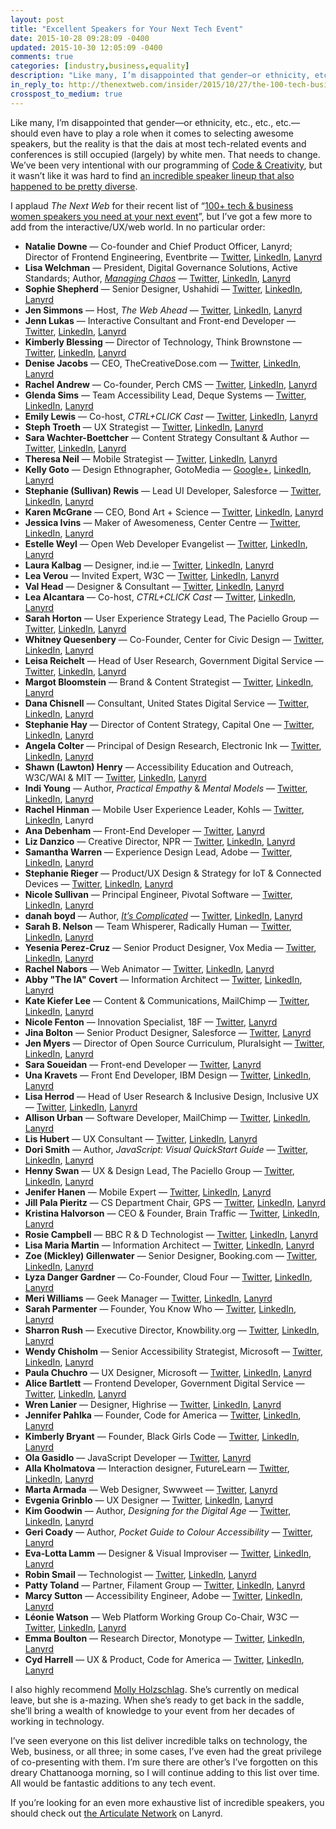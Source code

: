 ```yaml
---
layout: post
title: "Excellent Speakers for Your Next Tech Event"
date: 2015-10-28 09:28:09 -0400
updated: 2015-10-30 12:05:09 -0400
comments: true
categories: [industry,business,equality]
description: "Like many, I’m disappointed that gender—or ethnicity, etc., etc., etc.—should even have to play a role when it comes to selecting awesome speakers, but the reality is that the dais at most tech-related conferences is still occupied (largely) by white men. That needs to change."
in_reply_to: http://thenextweb.com/insider/2015/10/27/the-100-tech-business-women-speakers-you-need-at-your-next-event/
crosspost_to_medium: true
---
```


Like many, I’m disappointed that gender—or ethnicity, etc., etc., etc.—should even have to play a role when it comes to selecting awesome speakers, but the reality is that the dais at most tech-related events and conferences is still occupied (largely) by white men. That needs to change. We’ve been very intentional with our programming of [Code & Creativity](codeandcreativity.com), but it wasn’t like it was hard to find [an incredible speaker lineup that also happened to be pretty diverse](http://www.codeandcreativity.com/events/).

<!-- more -->

I applaud <cite>The Next Web</cite> for their recent list of “[100+ tech & business women speakers you need at your next event](http://thenextweb.com/insider/2015/10/27/the-100-tech-business-women-speakers-you-need-at-your-next-event/)”, but I’ve got a few more to add from the interactive/UX/web world. In no particular order:

* **Natalie Downe** — Co-founder and Chief Product Officer, Lanyrd; Director of Frontend Engineering, Eventbrite — [Twitter](https://twitter.com/Natbat), [LinkedIn](https://www.linkedin.com/in/nataliedowne), [Lanyrd](http://lanyrd.com/profile/natbat/)
* **Lisa Welchman** — President, Digital Governance Solutions, Active Standards; Author, [<cite>Managing Chaos</cite>](http://rosenfeldmedia.com/books/managing-chaos/) — [Twitter](https://twitter.com/lwelchman), [LinkedIn](https://www.linkedin.com/in/lisawelchman), [Lanyrd](http://lanyrd.com/profile/lwelchman/)
* **Sophie Shepherd** — Senior Designer, Ushahidi — [Twitter](https://twitter.com/sophshepherd), [LinkedIn](https://www.linkedin.com/in/sophshep), [Lanyrd](http://lanyrd.com/profile/sophshepherd/)
* **Jen Simmons** — Host, <cite>The Web Ahead</cite> — [Twitter](http://twitter.com/jensimmons), [LinkedIn](https://www.linkedin.com/in/jensimmons), [Lanyrd](http://lanyrd.com/profile/jensimmons/)
* **Jenn Lukas** — Interactive Consultant and Front-end Developer — [Twitter](https://twitter.com/JennLukas), [LinkedIn](https://www.linkedin.com/in/jennlukas), [Lanyrd](http://lanyrd.com/profile/jennlukas/)
* **Kimberly Blessing** — Director of Technology, Think Brownstone — [Twitter](http://twitter.com/obiwankimberly), [LinkedIn](https://www.linkedin.com/in/kimberlyblessing), [Lanyrd](http://lanyrd.com/profile/obiwankimberly/)
* **Denise Jacobs** — CEO, TheCreativeDose.com — [Twitter](https://twitter.com/denisejacobs), [LinkedIn](https://www.linkedin.com/in/deniserjacobs), [Lanyrd](http://lanyrd.com/profile/denisejacobs/)
* **Rachel Andrew** — Co-founder, Perch CMS — [Twitter](http://twitter.com/rachelandrew), [LinkedIn](https://uk.linkedin.com/in/rachelandrew), [Lanyrd](http://lanyrd.com/profile/rachelandrew/)
* **Glenda Sims** — Team Accessibility Lead, Deque Systems — [Twitter](https://twitter.com/goodwitch), [LinkedIn](https://www.linkedin.com/in/goodwitch), [Lanyrd](http://lanyrd.com/profile/goodwitch/)
* **Emily Lewis** — Co-host, <cite>CTRL+CLICK Cast</cite> — [Twitter](https://twitter.com/emilylewis), [LinkedIn](https://www.linkedin.com/in/emilyplewis), [Lanyrd](http://lanyrd.com/profile/emilylewis/)
* **Steph Troeth** — UX Strategist — [Twitter](https://twitter.com/sniffles), [LinkedIn](https://uk.linkedin.com/in/stephanietroeth), [Lanyrd](http://lanyrd.com/profile/sniffles/)
* **Sara Wachter-Boettcher** — Content Strategy Consultant & Author — [Twitter](http://twitter.com/sara_ann_marie), [LinkedIn](https://www.linkedin.com/in/saraboettcher), [Lanyrd](http://lanyrd.com/profile/sara_ann_marie/)
* **Theresa Neil** — Mobile Strategist — [Twitter](http://twitter.com/theresaneil), [LinkedIn](https://www.linkedin.com/in/theresaneil), [Lanyrd](http://lanyrd.com/profile/theresaneil/)
* **Kelly Goto** — Design Ethnographer, GotoMedia — [Google+](https://plus.google.com/u/0/114465033678769346045), [LinkedIn](https://www.linkedin.com/pub/kelly-goto/0/148/700), [Lanyrd](http://lanyrd.com/profile/go2girl/)
* **Stephanie (Sullivan) Rewis** — Lead UI Developer, Salesforce — [Twitter](http://twitter.com/stefsull), [LinkedIn](https://www.linkedin.com/in/stefsull), [Lanyrd](http://lanyrd.com/profile/stefsull/)
* **Karen McGrane** — CEO, Bond Art + Science  — [Twitter](https://twitter.com/karenmcgrane), [LinkedIn](http://www.linkedin.com/in/kmcgrane), [Lanyrd](http://lanyrd.com/profile/karenmcgrane/)
* **Jessica Ivins** — Maker of Awesomeness, Center Centre  — [Twitter](https://twitter.com/jessicaivins), [LinkedIn](https://www.linkedin.com/in/jessicaivins), [Lanyrd](http://lanyrd.com/profile/jessicaivins/)
* **Estelle Weyl** — Open Web Developer Evangelist — [Twitter](http://twitter.com/estellevw), [LinkedIn](https://www.linkedin.com/in/estellevw), [Lanyrd](http://lanyrd.com/profile/estellevw/)
* **Laura Kalbag** — Designer, ind.ie — [Twitter](http://twitter.com/laurakalbag), [LinkedIn](https://uk.linkedin.com/in/laurakalbag), [Lanyrd](http://lanyrd.com/profile/laurakalbag/)
* **Lea Verou** — Invited Expert, W3C — [Twitter](http://twitter.com/leaverou), [LinkedIn](https://www.linkedin.com/in/leaverou), [Lanyrd](http://lanyrd.com/profile/leaverou/)
* **Val Head** — Designer & Consultant — [Twitter](http://twitter.com/vlh), [LinkedIn](https://www.linkedin.com/in/valhead), [Lanyrd](http://lanyrd.com/profile/vlh/)
* **Lea Alcantara** — Co-host, <cite>CTRL+CLICK Cast</cite> — [Twitter](https://twitter.com/lealea), [LinkedIn](https://www.linkedin.com/in/lealea), [Lanyrd](http://lanyrd.com/profile/lealea)
* **Sarah Horton** — User Experience Strategy Lead, The Paciello Group  — [Twitter](http://twitter.com/gradualclearing), [LinkedIn](https://www.linkedin.com/in/sarahhorton), [Lanyrd](http://lanyrd.com/profile/gradualclearing/)
* **Whitney Quesenbery** — Co-Founder, Center for Civic Design  — [Twitter](http://twitter.com/whitneyq), [LinkedIn](https://www.linkedin.com/in/whitneyq), [Lanyrd](http://lanyrd.com/profile/whitneyq/)
* **Leisa Reichelt** — Head of User Research, Government Digital Service — [Twitter](http://twitter.com/leisa), [LinkedIn](https://au.linkedin.com/in/leisareichelt), [Lanyrd](http://lanyrd.com/profile/leisa/)
* **Margot Bloomstein** — Brand & Content Strategist — [Twitter](http://twitter.com/mbloomstein), [LinkedIn](https://www.linkedin.com/in/mbloomstein), [Lanyrd](http://lanyrd.com/profile/mbloomstein/)
* **Dana Chisnell** — Consultant, United States Digital Service — [Twitter](https://twitter.com/danachis), [LinkedIn](https://www.linkedin.com/pub/dana-chisnell/0/725/889), [Lanyrd](http://lanyrd.com/profile/danachis/)
* **Stephanie Hay** — Director of Content Strategy, Capital One — [Twitter](http://twitter.com/steph_hay), [LinkedIn](https://www.linkedin.com/in/stephaniehay), [Lanyrd](http://lanyrd.com/profile/steph_hay/)
* **Angela Colter** — Principal of Design Research, Electronic Ink — [Twitter](https://twitter.com/angelacolter), [LinkedIn](https://www.linkedin.com/in/angelacolter), [Lanyrd](http://lanyrd.com/profile/angelacolter/)
* **Shawn (Lawton) Henry** — Accessibility Education and Outreach, W3C/WAI & MIT — [Twitter](https://twitter.com/shawn_slh), [LinkedIn](https://www.linkedin.com/in/shawnlawtonhenry), [Lanyrd](http://lanyrd.com/profile/shawn_slh/)
* **Indi Young** — Author, <cite>Practical Empathy</cite> & <cite>Mental Models</cite> — [Twitter](http://twitter.com/indiyoung), [LinkedIn](https://www.linkedin.com/in/indiyoung), [Lanyrd](http://lanyrd.com/profile/indiyoung/)
* **Rachel Hinman** — Mobile User Experience Leader, Kohls — [Twitter](https://twitter.com/hinman), [LinkedIn](https://www.linkedin.com/pub/rachel-hinman/0/355/682), Lanyrd
* **Ana Debenham** — Front-End Developer — [Twitter](http://twitter.com/anna_debenham), [Lanyrd](http://lanyrd.com/profile/anna_debenham/)
* **Liz Danzico** — Creative Director, NPR — [Twitter](https://twitter.com/bobulate), [LinkedIn](https://www.linkedin.com/in/bobulate), [Lanyrd](http://lanyrd.com/profile/bobulate/)
* **Samantha Warren** — Experience Design Lead, Adobe — [Twitter](http://twitter.com/SamanthaToy), [LinkedIn](https://www.linkedin.com/in/samanthawarren), [Lanyrd](http://lanyrd.com/profile/samanthatoy/)
* **Stephanie Rieger** — Product/UX Design & Strategy for IoT & Connected Devices — [Twitter](http://twitter.com/stephanierieger), [LinkedIn](https://ca.linkedin.com/in/stephanierieger), [Lanyrd](http://lanyrd.com/profile/stephanierieger/)
* **Nicole Sullivan** — Principal Engineer, Pivotal Software — [Twitter](https://twitter.com/stubbornella), [LinkedIn](https://www.linkedin.com/in/nicolesullivan), [Lanyrd](http://lanyrd.com/profile/stubbornella/)
* **danah boyd** — Author, [<cite>It’s Complicated</cite>](http://www.danah.org/itscomplicated/) — [Twitter](http://www.twitter.com/zephoria), [LinkedIn](https://www.linkedin.com/in/danahboyd), [Lanyrd](http://lanyrd.com/profile/zephoria/)
* **Sarah B. Nelson** — Team Whisperer, Radically Human — [Twitter](https://twitter.com/sarahbeee), [LinkedIn](https://www.linkedin.com/in/sarahbeenelson), [Lanyrd](http://lanyrd.com/profile/sarahbeee/)
* **Yesenia Perez-Cruz** — Senior Product Designer, Vox Media — [Twitter](http://twitter.com/yeseniaa), [LinkedIn](https://www.linkedin.com/pub/yesenia-perez-cruz/14/780/41a), [Lanyrd](http://lanyrd.com/profile/yeseniaa/)
* **Rachel Nabors** — Web Animator — [Twitter](http://twitter.com/rachelnabors), [LinkedIn](https://www.linkedin.com/in/rachelnabors), [Lanyrd](http://lanyrd.com/profile/rachelnabors/)
* **Abby "The IA" Covert** — Information Architect — [Twitter](http://twitter.com/Abby_the_IA), [LinkedIn](https://www.linkedin.com/in/abbytheia), [Lanyrd](http://lanyrd.com/profile/abby_the_ia/)
* **Kate Kiefer Lee** — Content & Communications, MailChimp — [Twitter](https://twitter.com/katekiefer), [LinkedIn](https://www.linkedin.com/pub/kate-kiefer-lee/b0/8b7/91b), [Lanyrd](http://lanyrd.com/profile/katekiefer/)
* **Nicole Fenton** — Innovation Specialist, 18F — [Twitter](http://twitter.com/nicoleslaw), [Lanyrd](http://lanyrd.com/profile/nicoleslaw/)
* **Jina Bolton** — Senior Product Designer, Salesforce — [Twitter](http://twitter.com/jina), [Lanyrd](http://lanyrd.com/profile/jina/)
* **Jen Myers** — Director of Open Source Curriculum, Pluralsight — [Twitter](http://twitter.com/antiheroine), [LinkedIn](https://www.linkedin.com/in/jenmyers), [Lanyrd](http://lanyrd.com/profile/antiheroine/)
* **Sara Soueidan** — Front-end Developer — [Twitter](https://twitter.com/SaraSoueidan), [Lanyrd](http://lanyrd.com/profile/sarasoueidan/)
* **Una Kravets** — Front End Developer, IBM Design — [Twitter](https://twitter.com/Una), [LinkedIn](http://www.linkedin.com/pub/una-kravets/30/827/a35/), [Lanyrd](http://lanyrd.com/profile/una/)
* **Lisa Herrod** — Head of User Research & Inclusive Design, Inclusive UX — [Twitter](https://twitter.com/scenariogirl), [LinkedIn](https://www.linkedin.com/in/lisaherrod), [Lanyrd](http://lanyrd.com/profile/scenariogirl/)
* **Allison Urban** — Software Developer, MailChimp — [Twitter](http://twitter.com/allisonurban), [LinkedIn](https://www.linkedin.com/in/allisonurban), [Lanyrd](http://lanyrd.com/profile/allisonurban)
* **Lis Hubert** — UX Consultant — [Twitter](http://twitter.com/lishubert), [LinkedIn](https://www.linkedin.com/in/elisabethhubert), [Lanyrd](http://lanyrd.com/profile/lishubert/)
* **Dori Smith** — Author, <cite>JavaScript: Visual QuickStart Guide</cite> — [Twitter](https://twitter.com/dori), [LinkedIn](https://www.linkedin.com/in/dorismith), [Lanyrd](http://lanyrd.com/profile/dori/)
* **Henny Swan** — UX & Design Lead, The Paciello Group — [Twitter](http://twitter.com/iheni), [LinkedIn](https://uk.linkedin.com/in/hennyswan), [Lanyrd](http://lanyrd.com/profile/iheni/)
* **Jenifer Hanen** — Mobile Expert — [Twitter](http://twitter.com/msjen), [LinkedIn](https://www.linkedin.com/in/msjen), [Lanyrd](http://lanyrd.com/profile/msjen/)
* **Jill Pala Pieritz** — CS Department Chair, GPS — [Twitter](http://twitter.com/JillPala), [LinkedIn](https://www.linkedin.com/pub/jill-pala-pieritz/92/907/422), [Lanyrd](http://lanyrd.com/profile/jillpala/)
* **Kristina Halvorson** — CEO & Founder, Brain Traffic — [Twitter](https://twitter.com/halvorson), [LinkedIn](https://www.linkedin.com/in/kristinahalvorson), [Lanyrd](http://lanyrd.com/profile/halvorson/)
* **Rosie Campbell** — BBC R & D Technologist — [Twitter](http://twitter.com/RosieCampbell), [LinkedIn](https://uk.linkedin.com/in/rosiecampbell), [Lanyrd](http://lanyrd.com/profile/rosiecampbell/)
* **Lisa Maria Martin** — Information Architect — [Twitter](http://twitter.com/redsesame), [LinkedIn](https://www.linkedin.com/in/redsesame), [Lanyrd](http://lanyrd.com/profile/redsesame/)
* **Zoe (Mickley) Gillenwater** — Senior Designer, Booking.com — [Twitter](https://twitter.com/zomigi), [LinkedIn](https://nl.linkedin.com/in/zoemickleygillenwater), [Lanyrd](http://lanyrd.com/profile/zomigi/)
* **Lyza Danger Gardner** — Co-Founder, Cloud Four — [Twitter](http://twitter.com/lyzadanger), [LinkedIn](https://www.linkedin.com/in/lyzadanger), [Lanyrd](http://lanyrd.com/profile/lyzadanger/)
* **Meri Williams** — Geek Manager — [Twitter](http://twitter.com/Geek_Manager), [LinkedIn](https://uk.linkedin.com/in/meriwilliams), [Lanyrd](http://lanyrd.com/profile/geek_manager/)
* **Sarah Parmenter** — Founder, You Know Who — [Twitter](http://twitter.com/sazzy), [LinkedIn](https://www.linkedin.com/in/sazzy), [Lanyrd](http://lanyrd.com/profile/sazzy/)
* **Sharron Rush** — Executive Director, Knowbility.org — [Twitter](http://twitter.com/sharrush), [LinkedIn](https://www.linkedin.com/pub/sharron-rush/0/41/434), [Lanyrd](http://lanyrd.com/profile/sharrush/)
* **Wendy Chisholm** — Senior Accessibility Strategist, Microsoft — [Twitter](http://twitter.com/wendyabc), [LinkedIn](https://www.linkedin.com/in/wendychisholm), [Lanyrd](http://lanyrd.com/profile/wendyabc/)
* **Paula Chuchro** — UX Designer, Microsoft — [Twitter](http://twitter.com/P4OL1N4), [LinkedIn](https://www.linkedin.com/in/paulachuchro), [Lanyrd](http://lanyrd.com/profile/p4ol1n4/)
* **Alice Bartlett** — Frontend Developer, Government Digital Service — [Twitter](http://twitter.com/alicebartlett), [LinkedIn](https://uk.linkedin.com/pub/alice-bartlett/23/2b1/192), [Lanyrd](http://lanyrd.com/profile/alicebartlett/)
* **Wren Lanier** — Designer, Highrise — [Twitter](http://twitter.com/heywren), [LinkedIn](https://www.linkedin.com/in/wrenlanier), [Lanyrd](http://lanyrd.com/profile/heywren/)
* **Jennifer Pahlka** — Founder, Code for America — [Twitter](https://www.linkedin.com/redir/redirect?url=http%3A%2F%2Ftwitter%2Ecom%2Fpahlkadot&urlhash=ysV_), [LinkedIn](https://www.linkedin.com/in/jpahlka), [Lanyrd](http://lanyrd.com/profile/pahlkadot/)
* **Kimberly Bryant** — Founder, Black Girls Code — [Twitter](http://twitter.com/6Gems), [LinkedIn](https://www.linkedin.com/in/kimberlybryant), [Lanyrd](http://lanyrd.com/profile/6gems/)
* **Ola Gasidlo** — JavaScript Developer — [Twitter](http://twitter.com/misprintedtype), [Lanyrd](http://lanyrd.com/profile/misprintedtype/)
* **Alla Kholmatova** — Interaction designer, FutureLearn — [Twitter](http://twitter.com/craftui), [LinkedIn](https://uk.linkedin.com/in/allakholmatova), [Lanyrd](http://lanyrd.com/profile/craftui/)
* **Marta Armada** — Web Designer, Swwweet — [Twitter](http://twitter.com/martuishere), [Lanyrd](http://lanyrd.com/profile/martuishere/)
* **Evgenia Grinblo** — UX Designer — [Twitter](http://twitter.com/Grinblo), [LinkedIn](https://uk.linkedin.com/in/grinblo), [Lanyrd](http://lanyrd.com/profile/grinblo/)
* **Kim Goodwin** — Author, <cite>Designing for the Digital Age</cite> — [Twitter](http://twitter.com/kimgoodwin), [LinkedIn](https://www.linkedin.com/in/kimgoodwin), [Lanyrd](http://lanyrd.com/profile/kimgoodwin/)
* **Geri Coady** — Author, <cite>Pocket Guide to Colour Accessibility</cite> — [Twitter](http://twitter.com/hellogeri), [Lanyrd](http://lanyrd.com/profile/hellogeri/)
* **Eva-Lotta Lamm** — Designer & Visual Improviser — [Twitter](http://twitter.com/evalottchen), [LinkedIn](https://uk.linkedin.com/in/evalottalamm), [Lanyrd](http://lanyrd.com/profile/evalottchen/)
* **Robin Smail** — Technologist — [Twitter](http://twitter.com/Robin2go), [LinkedIn](https://www.linkedin.com/in/robin2go), [Lanyrd](http://lanyrd.com/profile/robin2go/)
* **Patty Toland** — Partner, Filament Group — [Twitter](https://twitter.com/pattytoland), [LinkedIn](https://www.linkedin.com/pub/patty-toland/0/576/a49), [Lanyrd](http://lanyrd.com/profile/PattyToland/)
* **Marcy Sutton** — Accessibility Engineer, Adobe — [Twitter](https://twitter.com/marcysutton), [LinkedIn](https://www.linkedin.com/in/marcysutton), [Lanyrd](http://lanyrd.com/profile/marcysutton/)
* **Léonie Watson** —  Web Platform Working Group Co-Chair, W3C — [Twitter](https://twitter.com/LeonieWatson), [LinkedIn](https://uk.linkedin.com/in/lwatson), [Lanyrd](http://lanyrd.com/profile/leoniewatson/)
* **Emma Boulton** —  Research Director, Monotype — [Twitter](http://twitter.com/emmaboulton), [LinkedIn](https://uk.linkedin.com/in/emmalouiseboulton), [Lanyrd](http://lanyrd.com/profile/emmaboulton/)
* **Cyd Harrell** —  UX & Product, Code for America — [Twitter](https://twitter.com/cydharrell), [LinkedIn](https://www.linkedin.com/in/cydharrell), [Lanyrd](http://lanyrd.com/profile/cydharrell/)

I also highly recommend [Molly Holzschlag](https://about.me/mollydotcom). She’s currently on medical leave, but she is a-mazing. When she’s ready to get back in the saddle, she’ll bring a wealth of knowledge to your event from her decades of working in technology.

I’ve seen everyone on this list deliver incredible talks on technology, the Web, business, or all three; in some cases, I’ve even had the great privilege of co-presenting with them. I’m sure there are other’s I’ve forgotten on this dreary Chattanooga morning, so I will continue adding to this list over time. All would be fantastic additions to any tech event.

If you’re looking for an even more exhaustive list of incredible speakers, you should check out [the Articulate Network](http://articulate-network.lanyrd.com/speakers/) on Lanyrd.